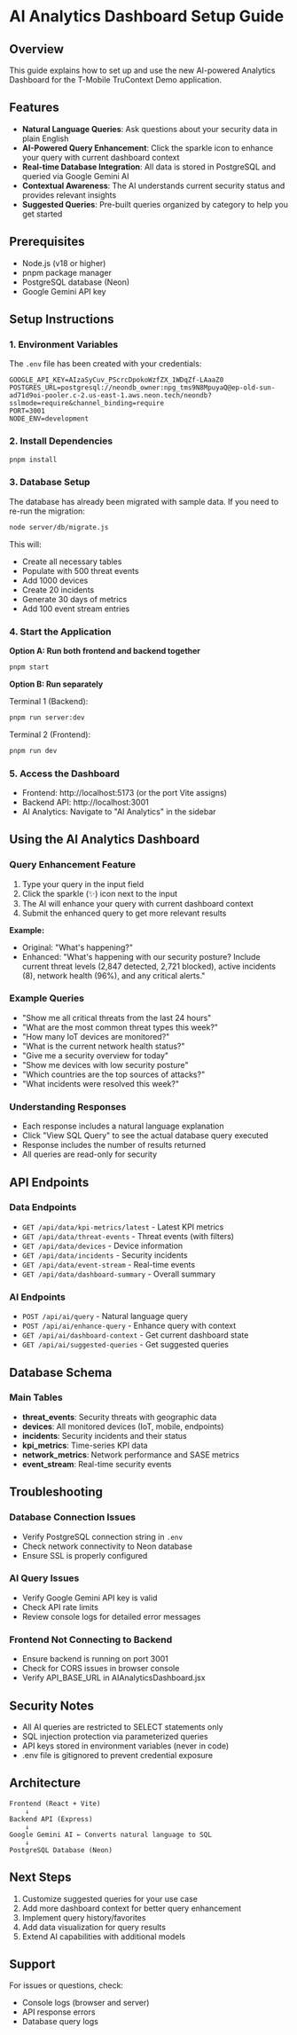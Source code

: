 # AI Analytics Dashboard Setup Guide

## Overview
This guide explains how to set up and use the new AI-powered Analytics Dashboard for the T-Mobile TruContext Demo application.

## Features
- **Natural Language Queries**: Ask questions about your security data in plain English
- **AI-Powered Query Enhancement**: Click the sparkle icon to enhance your query with current dashboard context
- **Real-time Database Integration**: All data is stored in PostgreSQL and queried via Google Gemini AI
- **Contextual Awareness**: The AI understands current security status and provides relevant insights
- **Suggested Queries**: Pre-built queries organized by category to help you get started

## Prerequisites
- Node.js (v18 or higher)
- pnpm package manager
- PostgreSQL database (Neon)
- Google Gemini API key

## Setup Instructions

### 1. Environment Variables
The `.env` file has been created with your credentials:
```
GOOGLE_API_KEY=AIzaSyCuv_PScrcDpokoWzfZX_1WDqZf-LAaaZ0
POSTGRES_URL=postgresql://neondb_owner:npg_tms9N8MpuyaQ@ep-old-sun-ad71d9oi-pooler.c-2.us-east-1.aws.neon.tech/neondb?sslmode=require&channel_binding=require
PORT=3001
NODE_ENV=development
```

### 2. Install Dependencies
```bash
pnpm install
```

### 3. Database Setup
The database has already been migrated with sample data. If you need to re-run the migration:
```bash
node server/db/migrate.js
```

This will:
- Create all necessary tables
- Populate with 500 threat events
- Add 1000 devices
- Create 20 incidents
- Generate 30 days of metrics
- Add 100 event stream entries

### 4. Start the Application

**Option A: Run both frontend and backend together**
```bash
pnpm start
```

**Option B: Run separately**

Terminal 1 (Backend):
```bash
pnpm run server:dev
```

Terminal 2 (Frontend):
```bash
pnpm run dev
```

### 5. Access the Dashboard
- Frontend: http://localhost:5173 (or the port Vite assigns)
- Backend API: http://localhost:3001
- AI Analytics: Navigate to "AI Analytics" in the sidebar

## Using the AI Analytics Dashboard

### Query Enhancement Feature
1. Type your query in the input field
2. Click the sparkle (✨) icon next to the input
3. The AI will enhance your query with current dashboard context
4. Submit the enhanced query to get more relevant results

**Example:**
- Original: "What's happening?"
- Enhanced: "What's happening with our security posture? Include current threat levels (2,847 detected, 2,721 blocked), active incidents (8), network health (96%), and any critical alerts."

### Example Queries
- "Show me all critical threats from the last 24 hours"
- "What are the most common threat types this week?"
- "How many IoT devices are monitored?"
- "What is the current network health status?"
- "Give me a security overview for today"
- "Show me devices with low security posture"
- "Which countries are the top sources of attacks?"
- "What incidents were resolved this week?"

### Understanding Responses
- Each response includes a natural language explanation
- Click "View SQL Query" to see the actual database query executed
- Response includes the number of results returned
- All queries are read-only for security

## API Endpoints

### Data Endpoints
- `GET /api/data/kpi-metrics/latest` - Latest KPI metrics
- `GET /api/data/threat-events` - Threat events (with filters)
- `GET /api/data/devices` - Device information
- `GET /api/data/incidents` - Security incidents
- `GET /api/data/event-stream` - Real-time events
- `GET /api/data/dashboard-summary` - Overall summary

### AI Endpoints
- `POST /api/ai/query` - Natural language query
- `POST /api/ai/enhance-query` - Enhance query with context
- `GET /api/ai/dashboard-context` - Get current dashboard state
- `GET /api/ai/suggested-queries` - Get suggested queries

## Database Schema

### Main Tables
- **threat_events**: Security threats with geographic data
- **devices**: All monitored devices (IoT, mobile, endpoints)
- **incidents**: Security incidents and their status
- **kpi_metrics**: Time-series KPI data
- **network_metrics**: Network performance and SASE metrics
- **event_stream**: Real-time security events

## Troubleshooting

### Database Connection Issues
- Verify PostgreSQL connection string in `.env`
- Check network connectivity to Neon database
- Ensure SSL is properly configured

### AI Query Issues
- Verify Google Gemini API key is valid
- Check API rate limits
- Review console logs for detailed error messages

### Frontend Not Connecting to Backend
- Ensure backend is running on port 3001
- Check for CORS issues in browser console
- Verify API_BASE_URL in AIAnalyticsDashboard.jsx

## Security Notes
- All AI queries are restricted to SELECT statements only
- SQL injection protection via parameterized queries
- API keys stored in environment variables (never in code)
- .env file is gitignored to prevent credential exposure

## Architecture

```
Frontend (React + Vite)
    ↓
Backend API (Express)
    ↓
Google Gemini AI ← Converts natural language to SQL
    ↓
PostgreSQL Database (Neon)
```

## Next Steps
1. Customize suggested queries for your use case
2. Add more dashboard context for better query enhancement
3. Implement query history/favorites
4. Add data visualization for query results
5. Extend AI capabilities with additional models

## Support
For issues or questions, check:
- Console logs (browser and server)
- API response errors
- Database query logs

